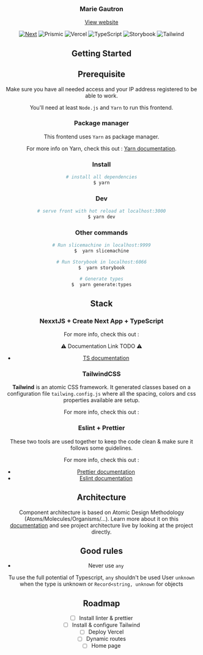 <div id="top"></div>
<!-- PROJECT LOGO -->
<br />
<div align="center">
  <!-- <a href="https://github.com/mariegautron/new-portfolio">
    <img src="frontend/assets/Images/Marie.png" alt="Logo" width="150" height="150">
  </a> -->
<h3 align="center">Marie Gautron</h3>
  <p align="center">
    <!-- <br /> -->
    <!-- <a href="https://github.com/mariegautron/new-portfolio"><strong>Explore the docs »</strong></a> -->
    <!-- <br />
    <br /> -->
    <a href="https://github.com/mariegautron/new-portfolio">View website</a>
    
  </p>

<a>[![Next][next.js]][next-url]</a>
<a> ![Prismic](https://img.shields.io/badge/Prismic-5163BA.svg?style=for-the-badge&logo=Prismic&logoColor=white)</a>
<a> ![Vercel](https://img.shields.io/badge/Vercel-000000.svg?style=for-the-badge&logo=Vercel&logoColor=white)</a>
<a> ![TypeScript](https://img.shields.io/badge/TypeScript-3178C6.svg?style=for-the-badge&logo=TypeScript&logoColor=white)</a>
<a> ![Storybook](https://img.shields.io/badge/Storybook-FF4785.svg?style=for-the-badge&logo=Storybook&logoColor=white)</a>
<a> ![Tailwind](https://img.shields.io/badge/Tailwind%20CSS-06B6D4.svg?style=for-the-badge&logo=Tailwind-CSS&logoColor=white)</a>

## Getting Started

## Prerequisite

Make sure you have all needed access and your IP address registered to be able to work.

You'll need at least `Node.js` and `Yarn` to run this frontend.

### Package manager

This frontend uses `Yarn` as package manager.

For more info on Yarn, check this out : [Yarn documentation](https://classic.yarnpkg.com/lang/en/).

### Install

```bash
# install all dependencies
$ yarn
```

### Dev

```bash
# serve front with hot reload at localhost:3000
$ yarn dev
```

### Other commands

```bash
# Run slicemachine in localhost:9999
$  yarn slicemachine

# Run Storybook in localhost:6066
$  yarn storybook

# Generate types
$  yarn generate:types
```

## Stack

### NexxtJS + Create Next App + TypeScript

For more info, check this out :

:warning: Documentation Link TODO :warning:

- [TS documentation](https://www.typescriptlang.org/)

### TailwindCSS

**Tailwind** is an atomic CSS framework. It generated classes based on a configuration file `tailwing.config.js` where all the spacing, colors and css properties available are setup.

For more info, check this out :

### Eslint + Prettier

These two tools are used together to keep the code clean & make sure it follows some guidelines.

For more info, check this out :

- [Prettier documentation](https://prettier.io/)
- [Eslint documentation](https://eslint.org/)

## Architecture

Component architecture is based on Atomic Design Methodology (Atoms/Molecules/Organisms/...).
Learn more about it on this [documentation](https://atomicdesign.bradfrost.com/) and see project architecture live by looking at the project directly.

## Good rules

- Never use `any`

Tu use the full potential of Typescript, `any` shouldn't be used
User `unknown` when the type is unknown or `Record<string, unknown` for objects

<!-- ROADMAP -->

## Roadmap

- [ ] Install linter & prettier
- [ ] Install & configure Tailwind
- [ ] Deploy Vercel
- [ ] Dynamic routes
- [ ] Home page

[contributors-shield]: https://img.shields.io/github/contributors/mariegautron/new-portfolio.svg?style=for-the-badge
[contributors-url]: https://github.com/mariegautron/new-portfolio/graphs/contributors
[forks-shield]: https://img.shields.io/github/forks/mariegautron/new-portfolio.svg?style=for-the-badge
[forks-url]: https://github.com/mariegautron/new-portfolio/network/members
[stars-shield]: https://img.shields.io/github/stars/mariegautron/new-portfolio.svg?style=for-the-badge
[stars-url]: https://github.com/mariegautron/new-portfolio/stargazers
[issues-shield]: https://img.shields.io/github/issues/mariegautron/new-portfolio.svg?style=for-the-badge
[issues-url]: https://github.com/mariegautron/new-portfolio/issues
[license-shield]: https://img.shields.io/github/license/mariegautron/new-portfolio.svg?style=for-the-badge
[license-url]: https://github.com/mariegautron/new-portfolio/blob/master/LICENSE.txt
[linkedin-shield]: https://img.shields.io/badge/-LinkedIn-black.svg?style=for-the-badge&logo=linkedin&colorB=555
[linkedin-url]: https://linkedin.com/in/linkedin_username
[product-screenshot]: images/screenshot.png
[next.js]: https://img.shields.io/badge/Next.js-000000.svg?style=for-the-badge&logo=nextdotjs&logoColor=white
[next-url]: https://nextjs.org/
